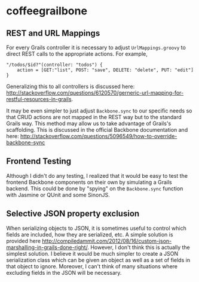 coffeegrailbone
===============

REST and URL Mappings
---------------------

For every Grails controller it is necessary to adjust `UrlMappings.groovy` to 
direct REST calls to the appropriate actions. For example,

    "/todos/$id?"(controller: "todos") {
        action = [GET:"list", POST: "save", DELETE: "delete", PUT: "edit"]
    }

Generalizing this to all controllers is discussed here: 
http://stackoverflow.com/questions/6120570/gerneric-url-mapping-for-restful-resources-in-grails.

It may be even simpler to just adjust `Backbone.sync` to our specific needs so that 
CRUD actions are not mapped in the REST way but to the standard Grails way. This method 
may allow us to take advantage of Grails's scaffolding. This is discussed in the 
official Backbone documentation and here: http://stackoverflow.com/questions/5096549/how-to-override-backbone-sync

Frontend Testing
----------------

Although I didn't do any testing, I realized that it would be easy to test 
the frontend Backbone components on their own by simulating a Grails backend. 
This could be done by "spying" on the `Backbone.sync` function with Jasmine or 
QUnit and some SinonJS.

Selective JSON property exclusion
---------------------------------

When serializing objects to JSON, it is sometimes useful to control 
which fields are included, how they are serialized, etc. A simple 
solution is provided here http://compiledammit.com/2012/08/16/custom-json-marshalling-in-grails-done-right/.
However, I don't think this is actually the simplest solution. I 
believe it would be much simpler to create a JSON serialization class 
which can be given an object as well as a set of fields in that object 
to ignore. Moreover, I can't think of many situations where excluding 
fields in the JSON will be necessary.
